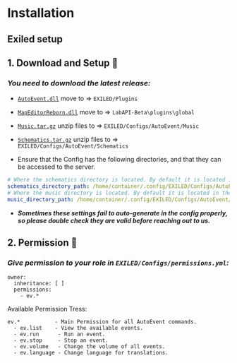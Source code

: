 # Installation

## Exiled setup
## 1. Download and Setup :moyai:
### *You need to download the latest release:*

- [``AutoEvent.dll``](https://github.com/RisottoMan/AutoEvent/releases/latest) move to => ``EXILED/Plugins``

- [``MapEditorReborn.dll``](https://github.com/Michal78900/MapEditorReborn/releases/latest) move to => ``LabAPI-Beta\plugins\global``

- [``Music.tar.gz``](https://github.com/RisottoMan/AutoEvent/releases/latest) unzip files to => ``EXILED/Configs/AutoEvent/Music``

- [``Schematics.tar.gz``](https://github.com/RisottoMan/AutoEvent/releases/latest) unzip files to => ``EXILED/Configs/AutoEvent/Schematics``

- Ensure that the Config has the following directories, and that they can be accessed to the server.
```yml
# Where the schematics directory is located. By default it is located in the AutoEvent folder.
schematics_directory_path: /home/container/.config/EXILED/Configs/AutoEvent/Schematics
# Where the music directory is located. By default it is located in the AutoEvent folder.
music_directory_path: /home/container/.config/EXILED/Configs/AutoEvent/Music
```
- ***Sometimes these settings fail to auto-generate in the config properly, so please double check they are valid before reaching out to us.***


## 2. Permission :gem:
### *Give permission to your role in ``EXILED/Configs/permissions.yml``:*

```
owner:
  inheritance: [ ]
  permissions:
    - ev.*
```
Available Permission Tress:
```
ev.*           - Main Permission for all AutoEvent commands.
  - ev.list    - View the available events.
  - ev.run      - Run an event.
  - ev.stop     - Stop an event.
  - ev.volume   - Change the volume of all events.
  - ev.language - Change language for translations.
```
